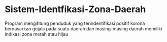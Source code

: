 # Sistem-Identfikasi-Zona-Daerah
Program mengihtung penduduk yang terindentifikasi positif korona berdasarkan gejala pada suatu daerah dan masing-masing daerah memiliki indikasi zona merah atau hijau
